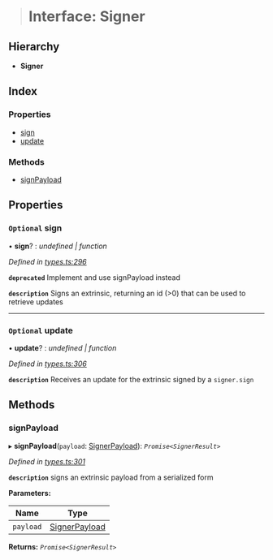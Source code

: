 > # Interface: Signer

## Hierarchy

* **Signer**

## Index

### Properties

* [sign](_types_.signer.md#optional-sign)
* [update](_types_.signer.md#optional-update)

### Methods

* [signPayload](_types_.signer.md#signpayload)

## Properties

### `Optional` sign

• **sign**? : *undefined | function*

*Defined in [types.ts:296](https://github.com/polkadot-js/api/blob/c3811ee/packages/api/src/types.ts#L296)*

**`deprecated`** Implement and use signPayload instead

**`description`** Signs an extrinsic, returning an id (>0) that can be used to retrieve updates

___

### `Optional` update

• **update**? : *undefined | function*

*Defined in [types.ts:306](https://github.com/polkadot-js/api/blob/c3811ee/packages/api/src/types.ts#L306)*

**`description`** Receives an update for the extrinsic signed by a `signer.sign`

## Methods

###  signPayload

▸ **signPayload**(`payload`: [SignerPayload](_types_.signerpayload.md)): *`Promise<SignerResult>`*

*Defined in [types.ts:301](https://github.com/polkadot-js/api/blob/c3811ee/packages/api/src/types.ts#L301)*

**`description`** signs an extrinsic payload from a serialized form

**Parameters:**

Name | Type |
------ | ------ |
`payload` | [SignerPayload](_types_.signerpayload.md) |

**Returns:** *`Promise<SignerResult>`*